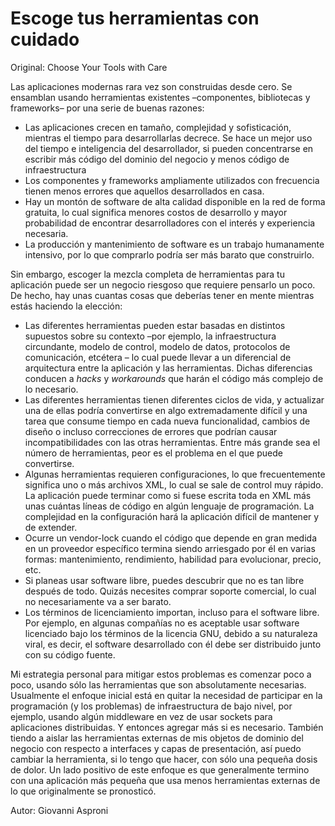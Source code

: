 # Escoge tus herramientas con cuidado

Original: Choose Your Tools with Care

Las aplicaciones modernas rara vez son construidas desde cero. Se
ensamblan usando herramientas existentes –componentes, bibliotecas y
frameworks– por una serie de buenas razones:

* Las aplicaciones crecen en tamaño, complejidad y sofisticación, mientras
el tiempo para desarrollarlas decrece. Se hace un mejor uso del tiempo e
inteligencia del desarrollador, si pueden concentrarse en escribir más
código del dominio del negocio y menos código de infraestructura
* Los componentes y frameworks ampliamente utilizados con frecuencia
tienen menos errores que aquellos desarrollados en casa.
* Hay un montón de software de alta calidad disponible en la red de
forma gratuita, lo cual significa menores costos de desarrollo y mayor
probabilidad de encontrar desarrolladores con el interés y experiencia
necesaria.
* La producción y mantenimiento de software es un trabajo humanamente
intensivo, por lo que comprarlo podría ser más barato que construirlo.

Sin embargo, escoger la mezcla completa de herramientas para tu
aplicación puede ser un negocio riesgoso que requiere pensarlo un poco.
De hecho, hay unas cuantas cosas que deberías tener en mente mientras
estás haciendo la elección:

* Las diferentes herramientas pueden estar basadas en distintos supuestos
sobre su contexto –por ejemplo, la infraestructura circundante, modelo
de control, modelo de datos, protocolos de comunicación, etcétera – lo
cual puede llevar a un diferencial de arquitectura entre la aplicación y
las herramientas. Dichas diferencias conducen a *hacks* y *workarounds*
que harán el código más complejo de lo necesario.
* Las diferentes herramientas tienen diferentes ciclos de vida, y
actualizar una de ellas podría convertirse en algo extremadamente
difícil y una tarea que consume tiempo en cada nueva funcionalidad,
cambios de diseño o incluso correcciones de errores que podrían causar
incompatibilidades con las otras herramientas. Entre más grande sea el
número de herramientas, peor es el problema en el que puede convertirse.
* Algunas herramientas requieren configuraciones, lo que frecuentemente
significa uno o más archivos XML, lo cual se sale de control muy rápido.
La aplicación puede terminar como si fuese escrita toda en XML más unas
cuántas líneas de código en algún lenguaje de programación. La
complejidad en la configuración hará la aplicación difícil de mantener
y de extender.
* Ocurre un vendor-lock cuando el código que depende en gran medida en un
proveedor específico termina siendo arriesgado por él en varias formas:
mantenimiento, rendimiento, habilidad para evolucionar, precio, etc.
* Si planeas usar software libre, puedes descubrir que no es tan libre
después de todo. Quizás necesites comprar soporte comercial, lo cual no
necesariamente va a ser barato.
* Los términos de licenciamiento importan, incluso para el software libre.
Por ejemplo, en algunas compañías no es aceptable usar software
licenciado bajo los términos de la licencia GNU, debido a su naturaleza
viral, es decir, el software desarrollado con él debe ser distribuido
junto con su código fuente.

Mi estrategia personal para mitigar estos problemas es comenzar poco a
poco, usando sólo las herramientas que son absolutamente necesarias.
Usualmente el enfoque inicial está en quitar la necesidad de participar
en la programación (y los problemas) de infraestructura de bajo nivel,
por ejemplo, usando algún middleware en vez de usar sockets para
aplicaciones distribuidas. Y entonces agregar más si es necesario.
También tiendo a aislar las herramientas externas de mis objetos de
dominio del negocio con respecto a interfaces y capas de presentación,
así puedo cambiar la herramienta, si lo tengo que hacer, con sólo una
pequeña dosis de dolor. Un lado positivo de este enfoque es que
generalmente termino con una aplicación más pequeña que usa menos
herramientas externas de lo que originalmente se pronosticó.

Autor: Giovanni Asproni